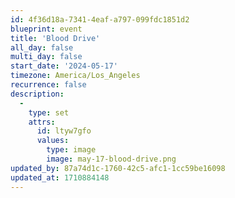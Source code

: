 ```yaml
---
id: 4f36d18a-7341-4eaf-a797-099fdc1851d2
blueprint: event
title: 'Blood Drive'
all_day: false
multi_day: false
start_date: '2024-05-17'
timezone: America/Los_Angeles
recurrence: false
description:
  -
    type: set
    attrs:
      id: ltyw7gfo
      values:
        type: image
        image: may-17-blood-drive.png
updated_by: 87a74d1c-1760-42c5-afc1-1cc59be16098
updated_at: 1710884148
---
```

